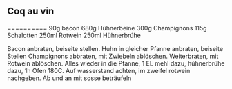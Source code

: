 ## Coq au vin
==========
90g bacon
680g Hühnerbeine
300g Champignons
115g Schalotten
250ml Rotwein
250ml Hühnerbrúhe

Bacon anbraten, beiseite stellen. Huhn in gleicher Pfanne anbraten, beiseite Stellen
Champignons abbraten, mit Zwiebeln ablöschen.  Weiterbraten,  mit Rotwein ablöschen. Alles wieder in die Pfanne,  1 EL mehl dazu, húhnerbrühe dazu, 1h Ofen 180C. Auf wasserstand achten, im zweifel rotwein nachgeben.
Ab und an mit sosse beträufeln
